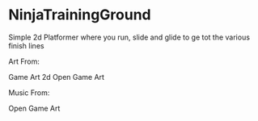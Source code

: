 # NinjaTrainingGround
Simple 2d Platformer where you run, slide and glide to ge tot the various finish lines

Art From:

Game Art 2d
Open Game Art

Music From:

Open Game Art
